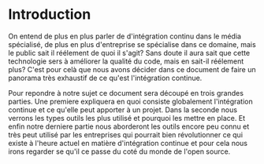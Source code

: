 
# Introduction

On entend de plus en plus parler de d'intégration continu dans le média spécialisé, de plus en plus d'entreprise se spécialise dans ce domaine, mais le public sait il réélement de quoi il s'agit? Sans doute il aura sait que cette technologie sers à améliorer la qualité du code, mais en sait-il réélement plus? C'est pour celà que nous avons décider dans ce document de faire un panorama très exhaustif de ce qu'est l'intégration continue.

Pour repondre à notre sujet ce document sera découpé en trois grandes parties. Une premiere expliquera en quoi consiste globalement l'intégration continue et ce qu'elle peut apporter à un projet. Dans la seconde nous verrons les types outils les plus utilisé et pourquoi les mettre en place. Et enfin notre derniere partie nous aborderont les outils encore peu connu et très peut utilisé par les entreprises qui pourrait bien révolutionner ce qui existe à l'heure actuel en matière d'intégration continue et pour cela nous irons regarder se qu'il ce passe du coté du monde de l'open source.
